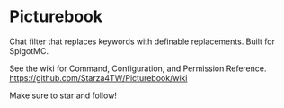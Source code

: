 # Picturebook
Chat filter that replaces keywords with definable replacements. Built for SpigotMC.

See the wiki for Command, Configuration, and Permission Reference.
https://github.com/Starza4TW/Picturebook/wiki

Make sure to star and follow!
